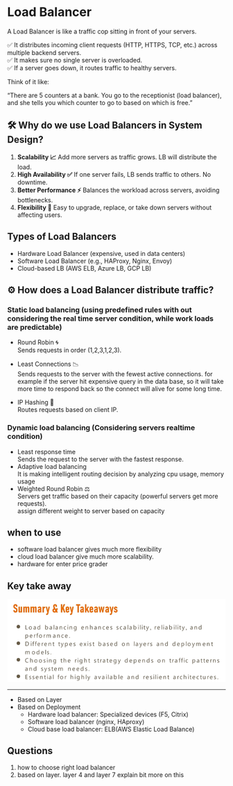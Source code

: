 # Load Balancer
A Load Balancer is like a traffic cop sitting in front of your servers. <br>

✅ It distributes incoming client requests (HTTP, HTTPS, TCP, etc.) across multiple backend servers.<br>
✅ It makes sure no single server is overloaded.<br>
✅ If a server goes down, it routes traffic to healthy servers.<br>

Think of it like:<br>

“There are 5 counters at a bank. You go to the receptionist (load balancer), and she tells you which counter to go to based on which is free.”
<br>

## 🛠️ Why do we use Load Balancers in System Design?
1. **Scalability 📈**
Add more servers as traffic grows. LB will distribute the load.
2. **High Availability ✅**
If one server fails, LB sends traffic to others. No downtime.
3. **Better Performance ⚡**
Balances the workload across servers, avoiding bottlenecks.
4. **Flexibility 🔄**
Easy to upgrade, replace, or take down servers without affecting users.

## Types of Load Balancers
* Hardware Load Balancer (expensive, used in data centers)
* Software Load Balancer (e.g., HAProxy, Nginx, Envoy)
* Cloud-based LB (AWS ELB, Azure LB, GCP LB)

## ⚙️ How does a Load Balancer distribute traffic?
  ### Static load balancing (using predefined rules with out considering the real time server condition, while work loads are predictable)
  * Round Robin 🌀 <br>
  Sends requests in order (1,2,3,1,2,3).

  * Least Connections 📉 <br>
  Sends requests to the server with the fewest active connections. for example if the server hit expensive query in the data base, so it will take more time to respond back so the connect will alive for some long time. 

  * IP Hashing 🧮<br>
  Routes requests based on client IP.

  ### Dynamic load balancing (Considering servers realtime condition)
  * Least response time <br>
    Sends the request to the server with the fastest response.
  * Adaptive load balancing <br>
    It is making intelligent routing decision by analyzing cpu usage, memory usage 
  * Weighted Round Robin ⚖️<br>
  Servers get traffic based on their capacity (powerful servers get more requests). <br>
  assign different weight to server based on capacity


## when to use
* software load balancer gives much more flexibility
* cloud load balancer give much more scalability.
* hardware for enter price grader

## Key take away
![alt text](image-6.png)

---

* Based on Layer
* Based on Deployment
  * Hardware load balancer: Specialized devices (F5, Citrix)
  * Software load balancer (nginx, HAproxy)
  * Cloud base load balancer: ELB(AWS Elastic Load Balance)

## Questions
1. how to choose right load balancer
2. based on layer. layer 4 and layer 7 explain bit more on this